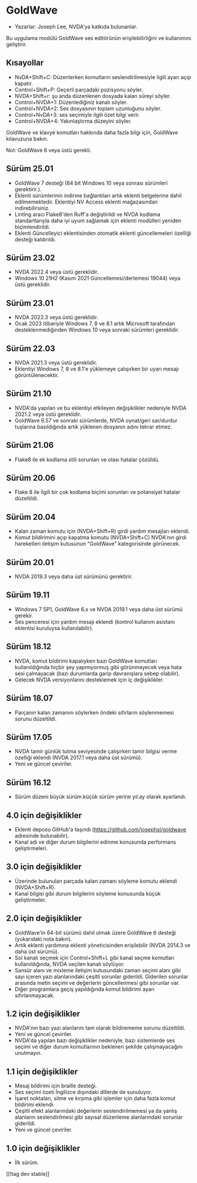 # GoldWave #

* Yazarlar: Joseph Lee, NVDA'ya katkıda bulunanlar.

Bu uygulama modülü GoldWave ses editörünün erişilebilirliğini ve kullanımını
geliştirir.

## Kısayollar ##

* NvDA+Shift+C: Düzenlerken komutların seslendirilmesiyle ilgili ayarı açıp
  kapatır.
* Control+Shift+P: Geçerli parçadaki pozisyonu söyler.
* NVDA+Shift+r: şu anda düzenlenen dosyada kalan süreyi söyler.
* Control+NVDA+1: Düzenlediğiniz kanalı söyler.
* Control+NVDA+2: Ses dosyasının toplam uzunluğunu söyler.
* Control+NvDA+3: ses seçimiyle ilgili özet bilgi verir.
* Control+NVDA+4: Yakınlaştırma düzeyini söyler.

GoldWave ve klavye komutları hakkında daha fazla bilgi için, GoldWave
kılavuzuna bakın.

Not: GoldWave 6 veya üstü gerekli.

## Sürüm 25.01

* GoldWave 7 desteği (64 bit Windows 10 veya sonrası sürümleri gerektirir.).
* Eklenti sürümlerinin indirme bağlantıları artık eklenti belgelerine dahil
  edilmemektedir. Eklentiyi NV Access eklenti mağazasından indirebilirsiniz.
* Linting aracı Flake8'den Ruff'a değiştirildi ve NVDA kodlama
  standartlarıyla daha iyi uyum sağlamak için eklenti modülleri yeniden
  biçimlendirildi.
* Eklenti Güncelleyici eklentisinden otomatik eklenti güncellemeleri
  özelliği desteği kaldırıldı.

## Sürüm 23.02

* NVDA 2022.4 veya üstü gereklidir.
* Windows 10 21H2 (Kasım 2021 Güncellemesi/derlemesi 19044) veya üstü
  gereklidir.

## Sürüm 23.01

* NVDA 2022.3 veya üstü gereklidir.
* Ocak 2023 itibariyle Windows 7, 8 ve 8.1 artık Microsoft tarafından
  desteklenmediğinden Windows 10 veya sonraki sürümleri gereklidir.

## Sürüm 22.03

* NVDA 2021.3 veya üstü gereklidir.
* Eklentiyi Windows 7, 8 ve 8.1'e yüklemeye çalışırken bir uyarı mesajı
  görüntülenecektir.

## Sürüm 21.10

* NVDA'da yapılan ve bu eklentiyi etkileyen değişiklikler nedeniyle NVDA
  2021.2 veya üstü gereklidir.
* GoldWave 6.57 ve sonraki sürümlerde, NVDA oynat/geri sar/durdur tuşlarına
  basıldığında artık yüklenen dosyanın adını tekrar etmez.

## Sürüm 21.06

* Flake8 ile ek kodlama stili sorunları ve olası hatalar çözüldü.

## Sürüm 20.06

* Flake 8 ile ilgili bir çok kodlama biçimi sorunları ve potansiyel hatalar
  düzeltildi.

## Sürüm 20.04

* Kalan zaman komutu için (NVDA+Shift+R) girdi yardım mesajları eklendi.
* Komut bildirimini açıp kapatma komutu (NVDA+Shift+C) NVDA'nın girdi
  hareketleri iletişim kutusunun "GoldWave" kategorisinde görünecek.

## Sürüm 20.01

* NVDA 2019.3 veya daha üst sürümünü gerektirir.

## Sürüm 19.11

* Windows 7 SP1, GoldWave 6.x ve NVDA 2019.1 veya daha üst sürümü gerekir.
* Ses penceresi için yardım mesajı eklendi (kontrol kullanım asistanı
  eklentisi kuruluysa kullanılabilir).

## Sürüm 18.12

* NVDA, komut bildirimi kapalıyken bazı GoldWave komutları kullanıldığında
  hiçbir şey yapmıyormuş gibi görünmeyecek veya hata sesi çalmayacak (bazı
  durumlarda garip davranışlara sebep olabilir).
* Gelecek NVDA versiyonlarını desteklemek için iç değişiklikler.

## Sürüm 18.07

* Parçanın kalan zamanını söylerken öndeki sıfırların söylenmemesi sorunu
  düzeltildi.

## Sürüm 17.05

* NVDA tamir günlük tutma seviyesinde çalışırken tamir bilgisi verme
  özelliği eklendi (NVDA 2017.1 veya daha üst sürümü).
* Yeni ve güncel çeviriler.

## Sürüm 16.12

* Sürüm düzeni büyük sürüm.küçük sürüm yerine yıl.ay olarak ayarlandı.

## 4.0 için değişiklikler

* Eklenti deposu GitHub'a taşındı (https://github.com/josephsl/goldwave
  adresinde bulunabilir).
* Kanal adı ve diğer durum bilgilerini edinme konusunda performans
  geliştirmeleri.

## 3.0 için değişiklikler

* Üzerinde bulunulan parçada kalan zamanı söyleme komutu eklendi
  (NVDA+Shift+R).
* Kanal bilgisi gibi durum bilgilerini söyleme konusunda küçük
  geliştirmeler.

## 2.0 için değişiklikler

* GoldWave'in 64-bit sürümü dahil olmak üzere GoldWave 6 desteği (yukarıdaki
  nota bakın).
* Artık eklenti yardımına eklenti yöneticisinden erişilebilir (NVDA 2014.3
  ve daha üst sürümü).
* Sol kanalı seçmek için Control+Shift+L gibi kanal seçme komutları
  kullanıldığında, NVDA seçilen kanalı söylüyor.
* Sansür alanı ve mixleme iletişim kutusundaki zaman seçimi alanı gibi sayı
  içeren yazı alanlarındaki çeşitli sorunlar giderildi. Giderilen sorunlar
  arasında metin seçimi ve değerlerin güncellenmesi gibi sorunlar var.
* Diğer programlara geçiş yapıldığında komut bildirimi ayarı
  sıfırlanmayacak.

## 1.2 için değişiklikler

* NVDA'nın bazı yazı alanlarını tam olarak bildirememe sorunu düzeltildi.
* Yeni ve güncel çeviriler.
* NVDA'da yapılan bazı değişiklikler nedeniyle, bazı sistemlerde ses seçimi
  ve diğer durum komutlarının beklenen şekilde çalışmayacağını unutmayın.

## 1.1 için değişiklikler

* Mesaj bildirimi için braille desteği.
* Ses seçimi özeti İngilizce dışındaki dillerde de sunuluyor.
* İşaret noktaları, silme ve kırpma gibi işlemler için daha fazla komut
  bildirimi eklendi.
* Çeşitli efekt alanlarındaki değerlerin seslendirilmemesi ya da yanlış
  alanların seslendirilmesi gibi sayısal düzenleme alanlarındaki sorunlar
  giderildi.
* Yeni ve güncel çeviriler.

## 1.0 için değişiklikler

* İlk sürüm.

[[!tag dev stable]]

[1]: https://www.nvaccess.org/addonStore/legacy?file=goldwave
